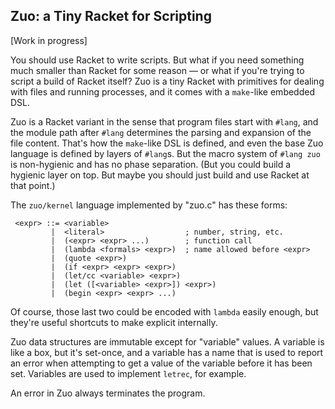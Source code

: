 Zuo: a Tiny Racket for Scripting
--------------------------------

[Work in progress]

You should use Racket to write scripts. But what if you need something
much smaller than Racket for some reason — or what if you're trying
to script a build of Racket itself? Zuo is a tiny Racket with
primitives for dealing with files and running processes, and it comes
with a `make`-like embedded DSL.

Zuo is a Racket variant in the sense that program files start with
`#lang`, and the module path after `#lang` determines the parsing and
expansion of the file content. That's how the `make`-like DSL is
defined, and even the base Zuo language is defined by layers of
`#lang`s. But the macro system of `#lang zuo` is non-hygienic and has
no phase separation. (But you could build a hygienic layer on top. But
maybe you should just build and use Racket at that point.)

The `zuo/kernel` language implemented by "zuo.c" has these forms:

```
 <expr> ::= <variable>
         |  <literal>                  ; number, string, etc.
         |  (<expr> <expr> ...)        ; function call
         |  (lambda <formals> <expr>)  ; name allowed before <expr>
         |  (quote <expr>)
         |  (if <expr> <expr> <expr>)
         |  (let/cc <variable> <expr>)
         |  (let ([<variable> <expr>]) <expr>)
         |  (begin <expr> <expr> ...)
```

Of course, those last two could be encoded with `lambda` easily
enough, but they're useful shortcuts to make explicit internally.

Zuo data structures are immutable except for "variable" values. A
variable is like a box, but it's set-once, and a variable has a name
that is used to report an error when attempting to get a value of the
variable before it has been set. Variables are used to implement
`letrec`, for example.

An error in Zuo always terminates the program.
